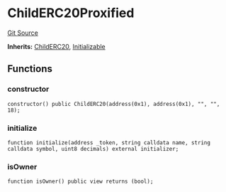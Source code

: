 # ChildERC20Proxified
[Git Source](https://github.com/maticnetwork/contracts/blob/155f729fd8db0676297384375468d4d45b8aa44e/contracts/child/proxifiedChildToken/ChildERC20Proxified.sol)

**Inherits:**
[ChildERC20](/contracts/child/ChildERC20.sol/contract.ChildERC20.md), [Initializable](/contracts/common/mixin/Initializable.sol/contract.Initializable.md)


## Functions
### constructor


```solidity
constructor() public ChildERC20(address(0x1), address(0x1), "", "", 18);
```

### initialize


```solidity
function initialize(address _token, string calldata name, string calldata symbol, uint8 decimals) external initializer;
```

### isOwner


```solidity
function isOwner() public view returns (bool);
```


